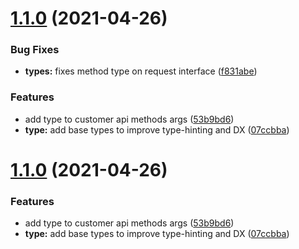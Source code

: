 # [1.1.0](https://github.com/formaloo/js-api-client/compare/v1.0.0...v1.1.0) (2021-04-26)


### Bug Fixes

* **types:** fixes method type on request interface ([f831abe](https://github.com/formaloo/js-api-client/commit/f831abe0ca3c64310ea7309c60ff9886df165dd4))


### Features

* add type to customer api methods args ([53b9bd6](https://github.com/formaloo/js-api-client/commit/53b9bd6441d937abd4d755fe230fb1080099a5cd))
* **type:** add base types to improve type-hinting and DX ([07ccbba](https://github.com/formaloo/js-api-client/commit/07ccbba4e4c47d99819ddd80399fb6d796bcbee2))

# [1.1.0](https://github.com/formaloo/js-api-client/compare/v1.0.0...v1.1.0) (2021-04-26)


### Features

* add type to customer api methods args ([53b9bd6](https://github.com/formaloo/js-api-client/commit/53b9bd6441d937abd4d755fe230fb1080099a5cd))
* **type:** add base types to improve type-hinting and DX ([07ccbba](https://github.com/formaloo/js-api-client/commit/07ccbba4e4c47d99819ddd80399fb6d796bcbee2))
